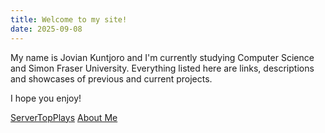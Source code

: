 ```yaml
---
title: Welcome to my site!
date: 2025-09-08
---
```


My name is Jovian Kuntjoro and I'm currently studying Computer Science and Simon Fraser University.
Everything listed here are links, descriptions and showcases of previous and current projects.

I hope you enjoy!

[ServerTopPlays](https://jovkun.github.io/projects/servertopplays/)
[About Me](https://jovkun.github.io/about/)
